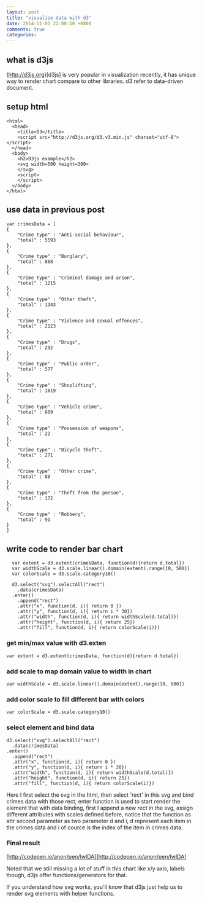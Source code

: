 ```yaml
---
layout: post
title: "visualize data with d3"
date: 2014-11-01 22:00:10 +0800
comments: true
categories: 
---
```


## what is d3js

(http://d3js.org)[d3js] is very popular in visualization recently, it has unique way to render chart compare to other libraries. d3 refer to data-driven document.

## setup html

    <html>
      <head>
        <title>D3</title>
        <script src="http://d3js.org/d3.v3.min.js" charset="utf-8"></script>
      </head>
      <body>
        <h2>D3js example</h2>
        <svg width=500 height=300>
        </svg>
        <script>
        </script>
      </body>
    </html>
    
## use data in previous post

    var crimesData = [
	{
		"Crime type" : "Anti-social behaviour",
		"total" : 5593
	},
	{
		"Crime type" : "Burglary",
		"total" : 888
	},
	{
		"Crime type" : "Criminal damage and arson",
		"total" : 1215
	},
	{
		"Crime type" : "Other theft",
		"total" : 1343
	},
	{
		"Crime type" : "Violence and sexual offences",
		"total" : 2123
	},
	{
		"Crime type" : "Drugs",
		"total" : 292
	},
	{
		"Crime type" : "Public order",
		"total" : 577
	},
	{
		"Crime type" : "Shoplifting",
		"total" : 1019
	},
	{
		"Crime type" : "Vehicle crime",
		"total" : 689
	},
	{
		"Crime type" : "Possession of weapons",
		"total" : 22
	},
	{
		"Crime type" : "Bicycle theft",
		"total" : 271
	},
	{
		"Crime type" : "Other crime",
		"total" : 88
	},
	{
		"Crime type" : "Theft from the person",
		"total" : 172
	},
	{
		"Crime type" : "Robbery",
		"total" : 91
	}
    ]

## write code to render bar chart

      var extent = d3.extent(crimesData, function(d){return d.total})
      var widthScale = d3.scale.linear().domain(extent).range([0, 500])
      var colorScale = d3.scale.category10()

      d3.select("svg").selectAll("rect")
        .data(crimesData)
      .enter()
        .append("rect")
        .attr("x", function(d, i){ return 0 })
        .attr("y", function(d, i){ return i * 30})
        .attr("width", function(d, i){ return widthScale(d.total)})
        .attr("height", function(d, i){ return 25})
        .attr("fill", function(d, i){ return colorScale(i)})

### get min/max value with d3.exten

    var extent = d3.extent(crimesData, function(d){return d.total})

### add scale to map domain value to width in chart

    var widthScale = d3.scale.linear().domain(extent).range([0, 500])

###  add color scale to fill different bar with colors

    var colorScale = d3.scale.category10()

### select element and bind data 

    d3.select("svg").selectAll("rect")
      .data(crimesData)
    .enter()
      .append("rect")
      .attr("x", function(d, i){ return 0 })
      .attr("y", function(d, i){ return i * 30})
      .attr("width", function(d, i){ return widthScale(d.total)})
      .attr("height", function(d, i){ return 25})
      .attr("fill", function(d, i){ return colorScale(i)})

Here I first select the svg in the html, then select 'rect' in this svg and bind crimes data with those rect, enter function is used to start render the element that with data binding, first I append a new rect in the svg, assign different attributes with scales defined before, notice that the function as attr second parameter as two parameter d and i, d represent each item in the crimes data and i of cource is the index of the item in crimes data.


### Final result

  [http://codepen.io/anon/pen/IwlDA](http://codepen.io/anon/pen/IwlDA)


Noted that we still missing a lot of stuff in this chart like x/y axis, labels though, d3js offer functions/generators for that.

If you understand how svg works, you'll know that d3js just help us to render svg elements with helper functions.
